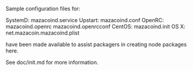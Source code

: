 Sample configuration files for:

SystemD: mazacoind.service
Upstart: mazacoind.conf
OpenRC:  mazacoind.openrc
         mazacoind.openrcconf
CentOS:  mazacoind.init
OS X:    net.mazacoin.mazacoind.plist

have been made available to assist packagers in creating node packages here.

See doc/init.md for more information.
